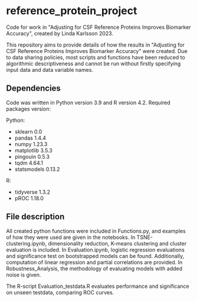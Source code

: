 # reference_protein_project
Code for work in "Adjusting for CSF Reference Proteins Improves Biomarker Accuracy", created by Linda Karlsson 2023.

This repository aims to provide details of how the results in "Adjusting for CSF Reference Proteins Improves Biomarker Accuracy" were created. Due to data sharing policies, most scripts and functions have been reduced to algorithmic descriptiveness and cannot be run without firstly specifying input data and data variable names. 

## Dependencies
Code was written in Python version 3.9 and R version 4.2. Required packages version:

Python:
- sklearn 0.0
- pandas 1.4.4
- numpy 1.23.3
- matplotlib 3.5.3
- pingouin 0.5.3
- tqdm 4.64.1
- statsmodels 0.13.2

R:
- tidyverse 1.3.2
- pROC 1.18.0


## File description

All created python functions were included in Functions.py, and examples of how they were used are given in the notebooks. In TSNE-clustering.ipynb, dimensionality reduction, K-means clustering and cluster evaluation is included. In Evaluation.ipynb, logistic regression evaluations and significance test on bootstrapped models can be found. Additionally, computation of linear regression and partial correlations are provided. In Robustness_Analysis, 
the methodology of evaluating models with added noise is given. 

The R-script Evaluation_testdata.R evaluates performance and significance on unseen testdata, comparing ROC curves. 
